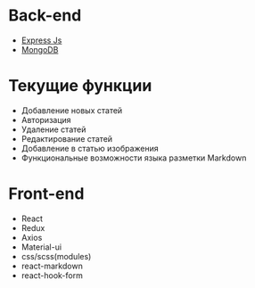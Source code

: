 # Back-end
+ [Express Js](http://expressjs.com)
+ [MongoDB](https://www.mongodb.com)

# Текущие функции
* Добавление новых статей
* Авторизация
* Удаление статей
* Редактирование статей
* Добавление в статью изображения
* Функциональные возможности языка разметки Markdown

# Front-end
+ React
+ Redux
+ Axios
+ Material-ui
+ css/scss(modules)
+ react-markdown
+ react-hook-form

